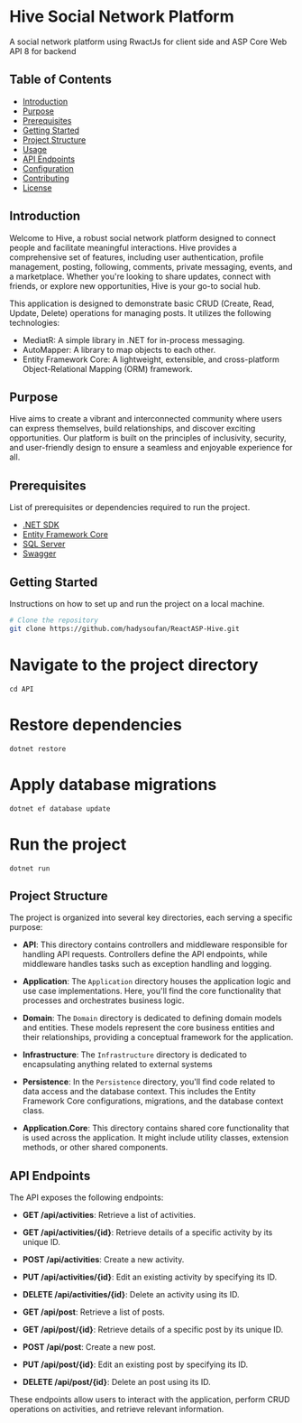 # Hive Social Network Platform

A social network platform using RwactJs for client side and ASP Core Web API 8 for backend

## Table of Contents

- [Introduction](#introduction)
- [Purpose](#purpose)
- [Prerequisites](#prerequisites)
- [Getting Started](#getting-started)
- [Project Structure](#project-structure)
- [Usage](#usage)
- [API Endpoints](#api-endpoints)
- [Configuration](#configuration)
- [Contributing](#contributing)
- [License](#license)

## Introduction

Welcome to Hive, a robust social network platform designed to connect people and facilitate meaningful interactions. Hive provides a comprehensive set of features, including user authentication, profile management, posting, following, comments, private messaging, events, and a marketplace. Whether you're looking to share updates, connect with friends, or explore new opportunities, Hive is your go-to social hub.

This application is designed to demonstrate basic CRUD (Create, Read, Update, Delete) operations for managing posts. It utilizes the following technologies:

- MediatR: A simple library in .NET for in-process messaging.
- AutoMapper: A library to map objects to each other.
- Entity Framework Core: A lightweight, extensible, and cross-platform Object-Relational Mapping (ORM) framework.

## Purpose
Hive aims to create a vibrant and interconnected community where users can express themselves, build relationships, and discover exciting opportunities. Our platform is built on the principles of inclusivity, security, and user-friendly design to ensure a seamless and enjoyable experience for all.

## Prerequisites

List of prerequisites or dependencies required to run the project.

- [.NET SDK](https://dotnet.microsoft.com/download)
- [Entity Framework Core](https://docs.microsoft.com/en-us/ef/core/)
- [SQL Server](https://www.microsoft.com/en-us/sql-server/sql-server-downloads)
- [Swagger](https://swagger.io/)

## Getting Started

Instructions on how to set up and run the project on a local machine.

```bash
# Clone the repository
git clone https://github.com/hadysoufan/ReactASP-Hive.git
```

# Navigate to the project directory
``` cd API ```

# Restore dependencies
``` dotnet restore ```

# Apply database migrations
``` dotnet ef database update ```

# Run the project
``` dotnet run ```

## Project Structure

The project is organized into several key directories, each serving a specific purpose:

- **API**: This directory contains controllers and middleware responsible for handling API requests. Controllers define the API endpoints, while middleware handles tasks such as exception handling and logging.

- **Application**: The `Application` directory houses the application logic and use case implementations. Here, you'll find the core functionality that processes and orchestrates business logic.

- **Domain**: The `Domain` directory is dedicated to defining domain models and entities. These models represent the core business entities and their relationships, providing a conceptual framework for the application.

- **Infrastructure**: The `Infrastructure` directory is dedicated to encapsulating anything related to external systems
  
- **Persistence**: In the `Persistence` directory, you'll find code related to data access and the database context. This includes the Entity Framework Core configurations, migrations, and the database context class.

- **Application.Core**: This directory contains shared core functionality that is used across the application. It might include utility classes, extension methods, or other shared components.

## API Endpoints

The API exposes the following endpoints:

- **GET /api/activities**: Retrieve a list of activities.
- **GET /api/activities/{id}**: Retrieve details of a specific activity by its unique ID.
- **POST /api/activities**: Create a new activity.
- **PUT /api/activities/{id}**: Edit an existing activity by specifying its ID.
- **DELETE /api/activities/{id}**: Delete an activity using its ID.

- **GET /api/post**: Retrieve a list of posts.
- **GET /api/post/{id}**: Retrieve details of a specific post by its unique ID.
- **POST /api/post**: Create a new post.
- **PUT /api/post/{id}**: Edit an existing post by specifying its ID.
- **DELETE /api/post/{id}**: Delete an post using its ID.

These endpoints allow users to interact with the application, perform CRUD operations on activities, and retrieve relevant information.
